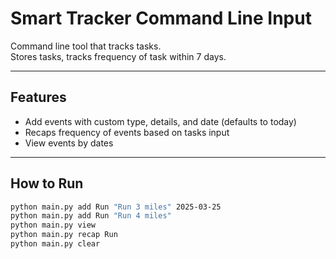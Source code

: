 
# Smart Tracker Command Line Input

Command line tool that tracks tasks.  
Stores tasks, tracks frequency of task within 7 days.  

---

## Features
- Add events with custom type, details, and date (defaults to today)
- Recaps frequency of events based on tasks input
- View events by dates
  
---

## How to Run
```bash
python main.py add Run "Run 3 miles" 2025-03-25
python main.py add Run "Run 4 miles" 
python main.py view
python main.py recap Run
python main.py clear